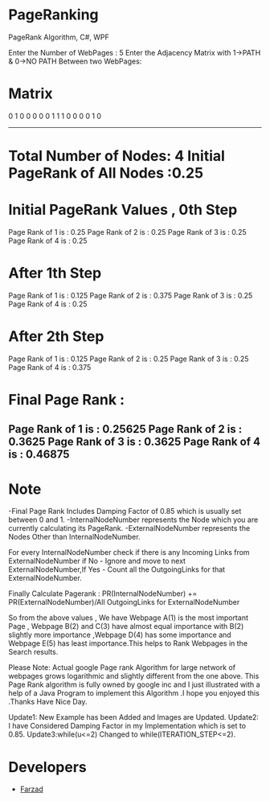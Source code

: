 # PageRanking
PageRank Algorithm, C#, WPF







Enter the Number of WebPages : 5
Enter the Adjacency Matrix with 1->PATH & 0->NO PATH Between two WebPages:

# Matrix

0 1 0 0 
0 0 0 1 
1 1 0 0 
0 0 1 0 




---------------------------------------------------------------
# Total Number of Nodes: 4	 Initial PageRank of All Nodes :0.25

# Initial PageRank Values , 0th Step 
 Page Rank of 1 is :	0.25
 Page Rank of 2 is :	0.25
 Page Rank of 3 is :	0.25
 Page Rank of 4 is :	0.25

# After 1th Step 
Page Rank of 1 is :	0.125
Page Rank of 2 is :	0.375
Page Rank of 3 is :	0.25
Page Rank of 4 is :	0.25

# After 2th Step 
Page Rank of 1 is :	0.125
Page Rank of 2 is :	0.25
Page Rank of 3 is :	0.25
Page Rank of 4 is :	0.375

# Final Page Rank : 
 Page Rank of 1 is :	0.25625
 Page Rank of 2 is :	0.3625
 Page Rank of 3 is :	0.3625
 Page Rank of 4 is :	0.46875
---------------------------------------------------------------
# Note
-Final Page Rank Includes Damping Factor of 0.85 which is usually set between 0 and 1.
-InternalNodeNumber represents the Node which you are currently calculating its PageRank.
-ExternalNodeNumber represents the Nodes Other than InternalNodeNumber.


For every InternalNodeNumber check if there is any Incoming Links from ExternalNodeNumber if No - Ignore and move to next ExternalNodeNumber,If Yes - Count all the OutgoingLinks for that ExternalNodeNumber.

Finally Calculate Pagerank :
PR(InternalNodeNumber) += PR(ExternalNodeNumber)/All OutgoingLinks for ExternalNodeNumber

So from the above values , We have Webpage A(1) is the most important Page , Webpage B(2) and C(3) have almost equal importance with B(2) slightly more importance ,Webpage D(4) has some importance and Webpage E(5) has least importance.This helps to Rank Webpages in the Search results.

Please Note: Actual google Page rank Algorithm for large network of webpages grows logarithmic and slightly different from the one above. This Page Rank algorithm is fully owned by google inc and I just illustrated with a help of a Java Program to implement this Algorithm .I hope you enjoyed this .Thanks Have Nice Day.

Update1: New Example has been Added and Images are Updated.
Update2: I have Considered Damping Factor in my Implementation which is set to 0.85.
Update3:while(u<=2) Changed to while(ITERATION_STEP<=2).

# Developers
 - [Farzad](https://github.com/theveloper90) 
